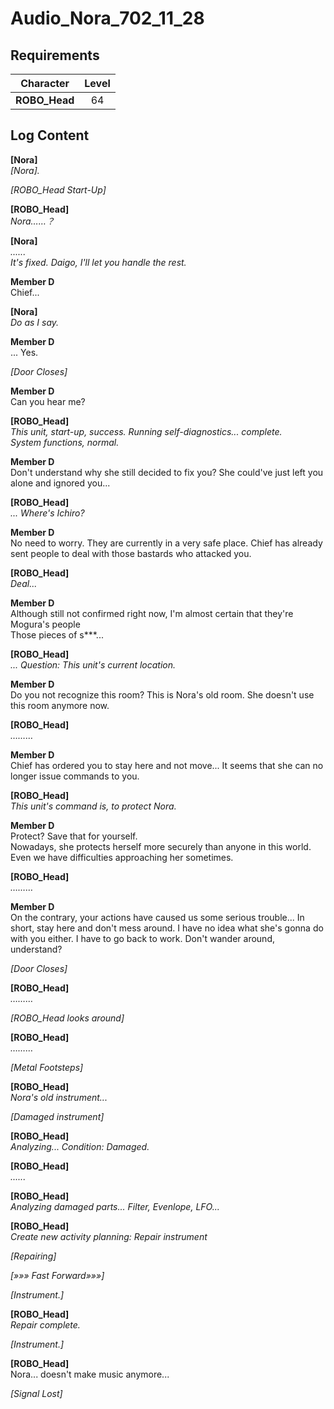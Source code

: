 # Audio_Nora_702_11_28
## Requirements
|  Character  |Level|
|-------------|:---:|
|**ROBO_Head**| 64  |

## Log Content
**[Nora]**<br>
*[Nora].*

*\[ROBO_Head Start-Up\]*

**[ROBO_Head]**<br>
*Nora……？*

**[Nora]**<br>
*......<br>
It's fixed. Daigo, I'll let you handle the rest.*

**Member D**<br>
Chief...

**[Nora]**<br>
*Do as I say.*

**Member D**<br>
... Yes.

*\[Door Closes\]*

**Member D**<br>
Can you hear me?

**[ROBO_Head]**<br>
*This unit, start\-up, success. Running self\-diagnostics... complete.<br>
System functions, normal.*

**Member D**<br>
Don't understand why she still decided to fix you? She could've just left you alone and ignored you...

**[ROBO_Head]**<br>
*... Where's Ichiro?*

**Member D**<br>
No need to worry. They are currently in a very safe place. Chief has already sent people to deal with those bastards who attacked you.

**[ROBO_Head]**<br>
*Deal...*

**Member D**<br>
Although still not confirmed right now, I'm almost certain that they're Mogura's people<br>
Those pieces of s\*\*\*...

**[ROBO_Head]**<br>
*... Question: This unit's current location.*

**Member D**<br>
Do you not recognize this room? This is Nora's old room. She doesn't use this room anymore now.

**[ROBO_Head]**<br>
*………*

**Member D**<br>
Chief has ordered you to stay here and not move... It seems that she can no longer issue commands to you.

**[ROBO_Head]**<br>
*This unit's command is, to protect Nora.*

**Member D**<br>
Protect? Save that for yourself.<br>
Nowadays, she protects herself more securely than anyone in this world. Even we have difficulties approaching her sometimes.

**[ROBO_Head]**<br>
*………*

**Member D**<br>
On the contrary, your actions have caused us some serious trouble... In short, stay here and don't mess around. I have no idea what she's gonna do with you either. I have to go back to work. Don't wander around, understand?

*\[Door Closes\]*

**[ROBO_Head]**<br>
*………*

*\[ROBO_Head looks around\]*

**[ROBO_Head]**<br>
*………*

*\[Metal Footsteps\]*

**[ROBO_Head]**<br>
*Nora's old instrument...*

*\[Damaged instrument\]*

**[ROBO_Head]**<br>
*Analyzing... Condition: Damaged.*

**[ROBO_Head]**<br>
*......*

**[ROBO_Head]**<br>
*Analyzing damaged parts... Filter, Evenlope, LFO...*

**[ROBO_Head]**<br>
*Create new activity planning: Repair instrument*

*\[Repairing\]*

*[»»» Fast Forward»»»]*

*\[Instrument.\]*

**[ROBO_Head]**<br>
*Repair complete.*

*\[Instrument.\]*

**[ROBO_Head]**<br>
Nora... doesn't make music anymore...

*[Signal Lost]*
